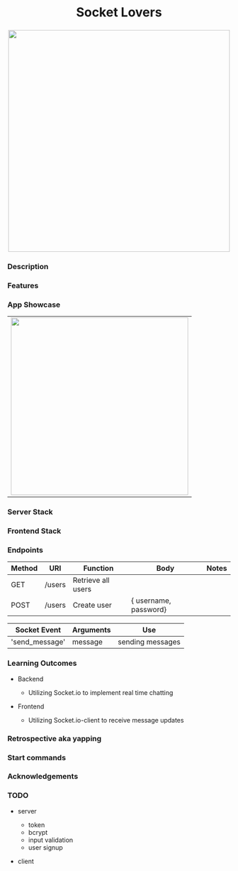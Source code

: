 <h1 align="center">Socket Lovers</h1>
<h3 align="center"></h3>
<p align="center">
    <img align="center" width="500px" src="" >
</p>

### Description

### Features

### App Showcase

|                             |
| --------------------------- |
| <img width="400px" src="" > |

### Server Stack

### Frontend Stack

### Endpoints

| Method | URI    | Function          | Body                  | Notes |
| ------ | ------ | ----------------- | --------------------- | ----- |
| GET    | /users | Retrieve all users |                       |       |
| POST   | /users | Create user       | { username, password} |       |

| Socket Event   | Arguments | Use              |
| -------------- | --------- | ---------------- |
| 'send_message' | message   | sending messages |

### Learning Outcomes

-   Backend

    -   Utilizing Socket.io to implement real time chatting

-   Frontend
    -   Utilizing Socket.io-client to receive message updates

### Retrospective aka yapping

### Start commands

### Acknowledgements

### TODO

-   server

    -   token
    -   bcrypt
    -   input validation
    -   user signup

-   client
